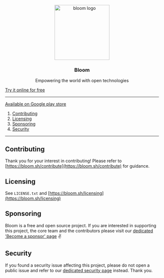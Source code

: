 <p align="center">
  <img alt="bloom logo" src="https://bloom.sh/kernel/static/imgs/logos/bloom_256.png" height="180" />
  <h3 align="center">Bloom</h3>
  <p align="center">Empowering the world with open technologies</p>
</p>

[Try it online for free](https://bloom.sh)

--------


[Available on Google play store](https://play.google.com/store/apps/details?id=com.bloom42.bloomx)

1. [Contributing](#contributing)
2. [Licensing](#licensing)
3. [Sponsoring](#sponsoring)
4. [Security](#security)

--------

## Contributing

Thank you for your interest in contributing! Please refer to
[https://bloom.sh/contribute](https://bloom.sh/contribute) for guidance.



## Licensing

See `LICENSE.txt` and [https://bloom.sh/licensing](https://bloom.sh/licensing)


## Sponsoring

Bloom is a free and open source project. If you are interested in supporting this project, the core team
and the contributors please visit our
[dedicated 'Become a sponsor' page](https://bloom.sh/become-a-sponsor) ✌️


## Security

If you found a security issue affecting this project, please do not open a public issue and refer to our
[dedicated security page](https://bloom.sh/security) instead. Thank you.
